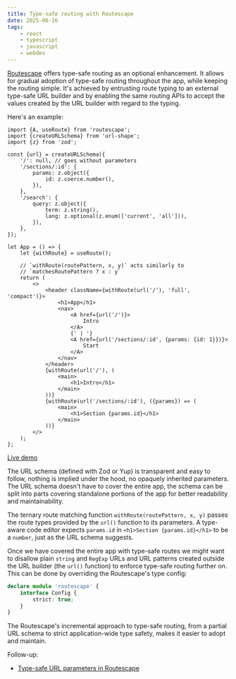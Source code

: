 ```yaml
---
title: Type-safe routing with Routescape
date: 2025-06-16
tags:
    - react
    - typescript
    - javascript
    - webdev
---
```


[Routescape](https://routescape.js.org) offers type-safe routing as an optional enhancement. It allows for gradual adoption of type-safe routing throughout the app, while keeping the routing simple. It's achieved by entrusting route typing to an external type-safe URL builder and by enabling the same routing APIs to accept the values created by the URL builder with regard to the typing.

Here's an example:

```tsx
import {A, useRoute} from 'routescape';
import {createURLSchema} from 'url-shape';
import {z} from 'zod';

const {url} = createURLSchema({
    '/': null, // goes without parameters
    '/sections/:id': {
        params: z.object({
            id: z.coerce.number(),
        }),
    },
    '/search': {
        query: z.object({
            term: z.string(),
            lang: z.optional(z.enum(['current', 'all'])),
        }),
    },
});

let App = () => {
    let {withRoute} = useRoute();

    // `withRoute(routePattern, x, y)` acts similarly to
    // `matchesRoutePattern ? x : y`
    return (
        <>
            <header className={withRoute(url('/'), 'full', 'compact')}>
                <h1>App</h1>
                <nav>
                    <A href={url('/')}>
                        Intro
                    </A>
                    {' | '}
                    <A href={url('/sections/:id', {params: {id: 1}})}>
                        Start
                    </A>
                </nav>
            </header>
            {withRoute(url('/'), (
                <main>
                    <h1>Intro</h1>
                </main>
            ))}
            {withRoute(url('/sections/:id'), ({params}) => (
                <main>
                    <h1>Section {params.id}</h1>
                </main>
            ))}
        </>
    );
};
```

[Live demo](https://codesandbox.io/p/sandbox/little-moon-393y94?file=%2Fsrc%2FApp.tsx)

The URL schema (defined with Zod or Yup) is transparent and easy to follow, nothing is implied under the hood, no opaquely inherited parameters. The URL schema doesn't have to cover the entire app, the schema can be split into parts covering standalone portions of the app for better readability and maintainability.

The ternary route matching function `withRoute(routePattern, x, y)` passes the route types provided by the `url()` function to its parameters. A type-aware code editor expects `params.id` in `<h1>Section {params.id}</h1>` to be a `number`, just as the URL schema suggests.

Once we have covered the entire app with type-safe routes we might want to disallow plain `string` and `RegExp` URLs and URL patterns created outside the URL builder (the `url()` function) to enforce type-safe routing further on. This can be done by overriding the Routescape's type config:

```ts
declare module 'routescape' {
    interface Config {
        strict: true;
    }
}
```

The Routescape's incremental approach to type-safe routing, from a partial URL schema to strict application-wide type safety, makes it easier to adopt and maintain.

Follow-up:

- [Type-safe URL parameters in Routescape]({{site.github.baseurl}}/routescape_typed_URL_parameters)
